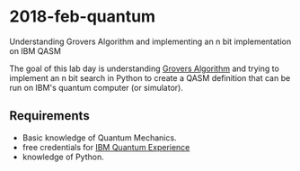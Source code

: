 # 2018-feb-quantum
Understanding Grovers Algorithm and implementing an n bit implementation on IBM QASM

The goal of this lab day is understanding [Grovers Algorithm](https://quantumexperience.ng.bluemix.net/proxy/tutorial/full-user-guide/004-Quantum_Algorithms/070-Grover's_Algorithm.html) and trying to implement an n bit search in Python to create a QASM definition that can be run on IBM's quantum computer (or simulator).

## Requirements

* Basic knowledge of Quantum Mechanics.
* free credentials for [IBM Quantum Experience](https://www.research.ibm.com/ibm-q/)
* knowledge of Python.
